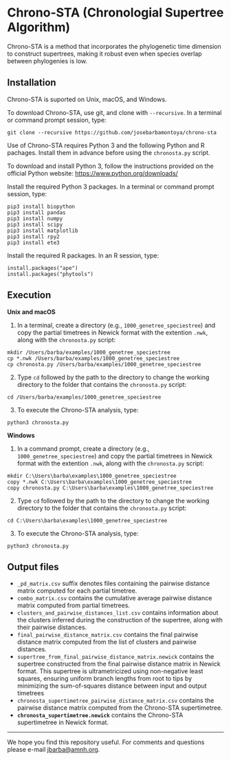# Chrono-STA (Chronologial Supertree Algorithm)

Chrono-STA is a  method that incorporates the phylogenetic time dimension to construct supertrees, making it robust even when species overlap between phylogenies is low.

## Installation

Chrono-STA is suported on Unix, macOS, and Windows.

To download Chrono-STA, use git, and clone with `--recursive`. In a terminal or command prompt session, type:
```
git clone --recursive https://github.com/josebarbamontoya/chrono-sta
```

Use of Chrono-STA requires Python 3 and the following Python and R pachages. Install them in advance before using the `chronosta.py` script.

To download and install Python 3, follow the instructions provided on the official Python website:
	https://www.python.org/downloads/

Install the required Python 3 packages. In a terminal or command prompt session, type:

	pip3 install biopython
	pip3 install pandas
	pip3 install numpy
	pip3 install scipy
	pip3 install matplotlib
	pip3 install rpy2
	pip3 install ete3 

Install the required R packages. In an R session, type:

	install.packages("ape")
	install.packages("phytools")

## Execution

**Unix and macOS**

1.	In a terminal, create a directory (e.g., `1000_genetree_speciestree`) and copy the partial timetrees in Newick format with the extention `.nwk`, along with the `chronosta.py` script:
```
mkdir /Users/barba/examples/1000_genetree_speciestree
cp *.nwk /Users/barba/examples/1000_genetree_speciestree
cp chronosta.py /Users/barba/examples/1000_genetree_speciestree
```

2.	Type `cd` followed by the path to the directory to change the working directory to the folder that contains the `chronosta.py` script:	
```
cd /Users/barba/examples/1000_genetree_speciestree
```

3.	To execute the Chrono-STA analysis, type:
```
python3 chronosta.py
```

**Windows**

1.	In a command prompt, create a directory (e.g., `1000_genetree_speciestree`) and copy the partial timetrees in Newick format with the extention `.nwk`, along with the `chronosta.py` script:
```
mkdir C:\Users\barba\examples\1000_genetree_speciestree
copy *.nwk C:\Users\barba\examples\1000_genetree_speciestree
copy chronosta.py C:\Users\barba\examples\1000_genetree_speciestree
```

2.	Type `cd` followed by the path to the directory to change the working directory to the folder that contains the `chronosta.py` script:	
```
cd C:\Users\barba\examples\1000_genetree_speciestree
```

3.	To execute the Chrono-STA analysis, type:
```
python3 chronosta.py
```

## Output files

- `_pd_matrix.csv` suffix denotes files containing the pairwise distance matrix computed for each partial timetree.
- `combo_matrix.csv` contains the cumulative average pairwise distance matrix computed from partial timetrees. 
- `clusters_and_pairwise_distances_list.csv` contains information about the clusters inferred during the construction of the supertree, along with their pairwise distances. 
- `final_pairwise_distance_matrix.csv` contains the final pairwise distance matrix computed from the list of clusters and pairwise distances.
- `supertree_from_final_pairwise_distance_matrix.newick` contains the supertree constructed from the final pairwise distance matrix in Newick format. This supertree is ultrametricized using non-negative least squares, ensuring uniform branch lengths from root to tips by minimizing the sum-of-squares distance between input and output timetrees
- `chronosta_supertimetree_pairwise_distance_matrix.csv` contains the pairwise distance matrix computed from the Chrono-STA supertimetree.
- **`chronosta_supertimetree.newick`** contains the Chrono-STA supertimetree in Newick format.

---
We hope you find this repository useful. For comments and questions please e-mail jbarba@amnh.org.
